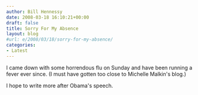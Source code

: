 ```yaml
---
author: Bill Hennessy
date: 2008-03-18 16:10:21+00:00
draft: false
title: Sorry For My Absence
layout: blog
#url: e/2008/03/18/sorry-for-my-absence/
categories:
- Latest
---
```


I came down with some horrendous flu on Sunday and have been running a fever ever since. (I must have gotten too close to Michelle Malkin's blog.)

 

I hope to write more after Obama's speech.
